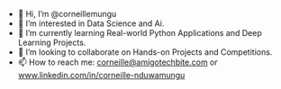 - 👋 Hi, I’m @corneillemungu
- 👀 I’m interested in Data Science and Ai.
- 🌱 I’m currently learning Real-world Python Applications and  Deep Learning Projects.
- 💞️ I’m looking to collaborate on Hands-on Projects and Competitions.
- 📫 How to reach me: corneille@amigotechbite.com or www.linkedin.com/in/corneille-nduwamungu

<!---
corneillemungu/corneillemungu is a ✨ special ✨ repository because its `README.md` (this file) appears on your GitHub profile.
You can click the Preview link to take a look at your changes.
--->
